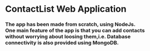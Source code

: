 # ContactList Web Application
### The app has been made from scratch, using NodeJs.<br> One main feature of the app is that you can add contacts without worrying about loosing them,i.e. Database connectivity is also provided using MongoDB.
